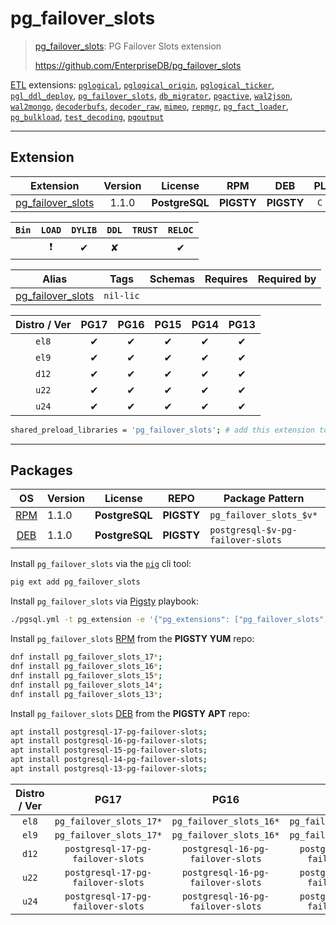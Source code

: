 # pg_failover_slots


> [pg_failover_slots](https://github.com/EnterpriseDB/pg_failover_slots): PG Failover Slots extension
>
> https://github.com/EnterpriseDB/pg_failover_slots





[ETL](/etl) extensions: [`pglogical`](/pglogical), [`pglogical_origin`](/pglogical_origin), [`pglogical_ticker`](/pglogical_ticker), [`pgl_ddl_deploy`](/pgl_ddl_deploy), [`pg_failover_slots`](/pg_failover_slots), [`db_migrator`](/db_migrator), [`pgactive`](/pgactive), [`wal2json`](/wal2json), [`wal2mongo`](/wal2mongo), [`decoderbufs`](/decoderbufs), [`decoder_raw`](/decoder_raw), [`mimeo`](/mimeo), [`repmgr`](/repmgr), [`pg_fact_loader`](/pg_fact_loader), [`pg_bulkload`](/pg_bulkload), [`test_decoding`](/test_decoding), [`pgoutput`](/pgoutput)


-------
## Extension


| Extension | Version | License | RPM | DEB | PL |
|-----------|:-------:|:-------:|:---:|:---:|:--:|
| [pg_failover_slots](https://github.com/EnterpriseDB/pg_failover_slots) | 1.1.0 | **<span class="tcblue">PostgreSQL</span>** | **<span class="tcwarn">PIGSTY</span>** | **<span class="tcwarn">PIGSTY</span>** | `C` |



| `Bin` | `LOAD` | `DYLIB` | `DDL` | `TRUST` | `RELOC` |
|:-----:|:------:|:-------:|:-----:|:-------:|:-------:|
|  | <span class="tcred">❗</span> | <span class="tcblue">✔</span> | <span class="tcwarn">✘</span> |  | <span class="tcblue">✔</span> |



| Alias | Tags | Schemas | Requires | Required by |
|-------|------|---------|----------|-------------|
| [pg_failover_slots](/pg_failover_slots) | `nil-lic` |  |  |  |



| Distro / Ver | PG17 | PG16 | PG15 | PG14 | PG13 |
|:------------:|:----:|:----:|:----:|:----:|:----:|
| `el8` | <span class="tcblue">✔</span> | <span class="tcblue">✔</span> | <span class="tcblue">✔</span> | <span class="tcblue">✔</span> | <span class="tcblue">✔</span> |
| `el9` | <span class="tcblue">✔</span> | <span class="tcblue">✔</span> | <span class="tcblue">✔</span> | <span class="tcblue">✔</span> | <span class="tcblue">✔</span> |
| `d12` | <span class="tcblue">✔</span> | <span class="tcblue">✔</span> | <span class="tcblue">✔</span> | <span class="tcblue">✔</span> | <span class="tcblue">✔</span> |
| `u22` | <span class="tcblue">✔</span> | <span class="tcblue">✔</span> | <span class="tcblue">✔</span> | <span class="tcblue">✔</span> | <span class="tcblue">✔</span> |
| `u24` | <span class="tcblue">✔</span> | <span class="tcblue">✔</span> | <span class="tcblue">✔</span> | <span class="tcblue">✔</span> | <span class="tcblue">✔</span> |



```bash
shared_preload_libraries = 'pg_failover_slots'; # add this extension to postgresql.conf
```



-----------


## Packages


| OS | Version | License | REPO | Package Pattern | 17 | 16 | 15 | 14 | 13 | Dependency |
|:--:|---------|:-------:|:----:|-----------------|:--:|:--:|:--:|:--:|:--:|------------|
| [RPM](/rpm) | 1.1.0 | **<span class="tcblue">PostgreSQL</span>** | **<span class="tcwarn">PIGSTY</span>** | `pg_failover_slots_$v*` | **<span class="tcwarn">✔</span>** | **<span class="tcwarn">✔</span>** | **<span class="tcwarn">✔</span>** | **<span class="tcwarn">✔</span>** | **<span class="tcwarn">✔</span>** |  |
| [DEB](/deb) | 1.1.0 | **<span class="tcblue">PostgreSQL</span>** | **<span class="tcwarn">PIGSTY</span>** | `postgresql-$v-pg-failover-slots` | **<span class="tcwarn">✔</span>** | **<span class="tcwarn">✔</span>** | **<span class="tcwarn">✔</span>** | **<span class="tcwarn">✔</span>** | **<span class="tcwarn">✔</span>** |  |



Install `pg_failover_slots` via the [`pig`](https://github.com/pgsty/pig) cli tool:

```bash
pig ext add pg_failover_slots
```


Install `pg_failover_slots` via [Pigsty](https://pigsty.io/docs/pgext/usage/install/) playbook:

```bash
./pgsql.yml -t pg_extension -e '{"pg_extensions": ["pg_failover_slots"]}'
```


Install `pg_failover_slots` [RPM](/rpm) from the **<span class="tcwarn">PIGSTY</span>** **YUM** repo:

```bash
dnf install pg_failover_slots_17*;
dnf install pg_failover_slots_16*;
dnf install pg_failover_slots_15*;
dnf install pg_failover_slots_14*;
dnf install pg_failover_slots_13*;
```


Install `pg_failover_slots` [DEB](/deb) from the **<span class="tcwarn">PIGSTY</span>** **APT** repo:

```bash
apt install postgresql-17-pg-failover-slots;
apt install postgresql-16-pg-failover-slots;
apt install postgresql-15-pg-failover-slots;
apt install postgresql-14-pg-failover-slots;
apt install postgresql-13-pg-failover-slots;
```




| Distro / Ver | PG17 | PG16 | PG15 | PG14 | PG13 |
|:------------:|:----:|:----:|:----:|:----:|:----:|
| `el8` | `pg_failover_slots_17*` | `pg_failover_slots_16*` | `pg_failover_slots_15*` | `pg_failover_slots_14*` | `pg_failover_slots_13*` |
| `el9` | `pg_failover_slots_17*` | `pg_failover_slots_16*` | `pg_failover_slots_15*` | `pg_failover_slots_14*` | `pg_failover_slots_13*` |
| `d12` | `postgresql-17-pg-failover-slots` | `postgresql-16-pg-failover-slots` | `postgresql-15-pg-failover-slots` | `postgresql-14-pg-failover-slots` | `postgresql-13-pg-failover-slots` |
| `u22` | `postgresql-17-pg-failover-slots` | `postgresql-16-pg-failover-slots` | `postgresql-15-pg-failover-slots` | `postgresql-14-pg-failover-slots` | `postgresql-13-pg-failover-slots` |
| `u24` | `postgresql-17-pg-failover-slots` | `postgresql-16-pg-failover-slots` | `postgresql-15-pg-failover-slots` | `postgresql-14-pg-failover-slots` | `postgresql-13-pg-failover-slots` |





